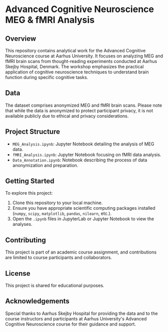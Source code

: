 # Advanced Cognitive Neuroscience MEG & fMRI Analysis

## Overview
This repository contains analytical work for the Advanced Cognitive Neuroscience course at Aarhus University. It focuses on analyzing MEG and fMRI brain scans from thought-reading experiments conducted at Aarhus Skejby Hospital, Denmark. The workshop emphasizes the practical application of cognitive neuroscience techniques to understand brain function during specific cognitive tasks.

## Data
The dataset comprises anonymized MEG and fMRI brain scans. Please note that while the data is anonymized to protect participant privacy, it is not available publicly due to ethical and privacy considerations.
## Project Structure
- `MEG_Analysis.ipynb`: Jupyter Notebook detailing the analysis of MEG data.
- `fMRI_Analysis.ipynb`: Jupyter Notebook focusing on fMRI data analysis.
- `Data_Annotation.ipynb`: Notebook describing the process of data anonymization and preparation.

## Getting Started
To explore this project:
1. Clone this repository to your local machine.
2. Ensure you have appropriate scientific computing packages installed (`numpy`, `scipy`, `matplotlib`, `pandas`, `nilearn`, etc.).
3. Open the `.ipynb` files in JupyterLab or Jupyter Notebook to view the analyses.

## Contributing
This project is part of an academic course assignment, and contributions are limited to course participants and collaborators.

## License
This project is shared for educational purposes.

## Acknowledgements
Special thanks to Aarhus Skejby Hospital for providing the data and to the course instructors and participants at Aarhus University's Advanced Cognitive Neuroscience course for their guidance and support.
